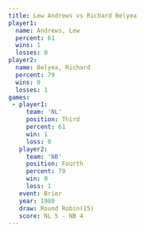 ```yaml
---
title: Lew Andrews vs Richard Belyea
player1:               
  name: Andrews, Lew   
  percent: 61          
  wins: 1              
  losses: 0            
player2:               
  name: Belyea, Richard
  percent: 79          
  wins: 0              
  losses: 1            
games:
 - player1:         
     team: 'NL'     
     position: Third
     percent: 61    
     win: 1         
     loss: 0        
   player2:          
     team: 'NB'      
     position: Fourth
     percent: 79     
     win: 0          
     loss: 1         
   event: Brier         
   year: 1980           
   draw: Round Robin(15)
   score: NL 5 - NB 4   
---
```

